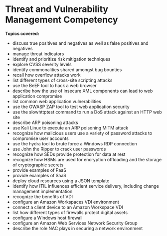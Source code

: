 # Threat and Vulnerability Management Competency

**Topics covered:**

* discuss true positives and negatives as well as false positives and negatives
* manage threat indicators
* identify and prioritize risk mitigation techniques
* explore CVSS severity levels
* identify commonalities shared amongst bug bounties
* recall how overflow attacks work
* list different types of cross-site scripting attacks
* use the BeEF tool to hack a web browser
* describe how the use of insecure XML components can lead to web application compromise
* list common web application vulnerabilities
* use the OWASP ZAP tool to test web application security
* use the slowhttptest command to run a DoS attack against an HTTP web site
* describe ARP poisoning attacks
* use Kali Linux to execute an ARP poisoning MiTM attack
* recognize how malicious users use a variety of password attacks to compromise user accounts
* use the hydra tool to brute force a Windows RDP connection
* use John the Ripper to crack user passwords
* recognize how SEDs provide protection for data at rest
* recognize how HSMs are used for encryption offloading and the storage of cryptographic secrets
* provide examples of PaaS
* provide examples of SaaS
* deploy cloud resources using a JSON template
* identify how ITIL influences efficient service delivery, including change management implementation
* recognize the benefits of VDI
* configure an Amazon Workspaces VDI environment
* connect a client device to an Amazon Workspace VDI
* list how different types of firewalls protect digital assets
* configure a Windows host firewall
* configure an Amazon Web Services Network Security Group
* describe the role NAC plays in securing a network environment
